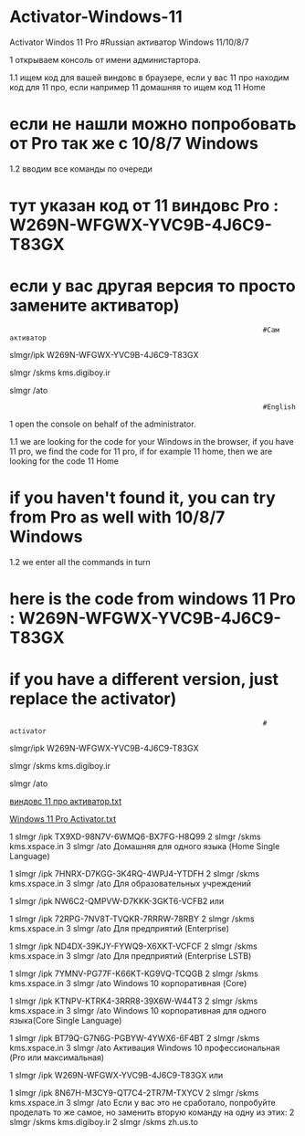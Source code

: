 # Activator-Windows-11

Activator Windos 11 Pro
                                                                  #Russian
активатор Windows 11/10/8/7


1 открываем консоль от имени администартора.

1.1 ищем код для вашей виндовс в браузере, если у вас 11 про находим код для 11 про, если например 11 домашняя то ищем код 11 Home

# если не нашли можно попробовать от Pro так же с 10/8/7 Windows

1.2 вводим все команды по очереди 

# тут указан код от 11 виндовс Pro : W269N-WFGWX-YVC9B-4J6C9-T83GX                                                    

# если у вас другая версия то просто замените активатор)                   
                                                                  #Сам активатор 

slmgr/ipk W269N-WFGWX-YVC9B-4J6C9-T83GX


slmgr /skms kms.digiboy.ir


slmgr /ato

                                                                  #English

1 open the console on behalf of the administrator.

1.1 we are looking for the code for your Windows in the browser, if you have 11 pro, we find the code for 11 pro, if for example 11 home, then we are looking for the code 11 Home

# if you haven't found it, you can try from Pro as well with 10/8/7 Windows

1.2 we enter all the commands in turn 

# here is the code from windows 11 Pro : W269N-WFGWX-YVC9B-4J6C9-T83GX 

# if you have a different version, just replace the activator)


                                                                  # activator

slmgr/ipk W269N-WFGWX-YVC9B-4J6C9-T83GX


slmgr /skms kms.digiboy.ir


slmgr /ato

[виндовс 11 про активатор.txt](https://github.com/CrayQWDE/Activator-Windows-11/files/10368427/11.txt)

[Windows 11 Pro Activator.txt](https://github.com/CrayQWDE/Activator-Windows-11/files/10368428/Windows.11.Pro.Activator.txt)


1
slmgr /ipk TX9XD-98N7V-6WMQ6-BX7FG-H8Q99
2
slmgr /skms kms.xspace.in
3
slmgr /ato
Домашняя для одного языка (Home Single Language)

1
slmgr /ipk 7HNRX-D7KGG-3K4RQ-4WPJ4-YTDFH
2
slmgr /skms kms.xspace.in
3
slmgr /ato
Для образовательных учреждений

1
slmgr /ipk NW6C2-QMPVW-D7KKK-3GKT6-VCFB2
или

1
slmgr /ipk 72RPG-7NV8T-TVQKR-7RRRW-78RBY
2
slmgr /skms kms.xspace.in
3
slmgr /ato
Для предприятий (Enterprise)

1
slmgr /ipk ND4DX-39KJY-FYWQ9-X6XKT-VCFCF
2
slmgr /skms kms.xspace.in
3
slmgr /ato
Для предприятий (Enterprise LSTB)

1
slmgr /ipk 7YMNV-PG77F-K66KT-KG9VQ-TCQGB
2
slmgr /skms kms.xspace.in
3
slmgr /ato
Windows 10 корпоративная (Core)

1
slmgr /ipk KTNPV-KTRK4-3RRR8-39X6W-W44T3
2
slmgr /skms kms.xspace.in
3
slmgr /ato
Windows 10 корпоративная для одного языка(Core Single Language)

1
slmgr /ipk BT79Q-G7N6G-PGBYW-4YWX6-6F4BT
2
slmgr /skms kms.xspace.in
3
slmgr /ato
Активация Windows 10 профессиональная (Pro или максимальная)

1
slmgr /ipk W269N-WFGWX-YVC9B-4J6C9-T83GX
или

1
slmgr /ipk 8N67H-M3CY9-QT7C4-2TR7M-TXYCV
2
slmgr /skms kms.xspace.in
3
slmgr /ato
Если у вас это не сработало, попробуйте проделать то же самое, но заменить вторую команду на одну из этих:
2
slmgr /skms kms.digiboy.ir
2
slmgr /skms zh.us.to
